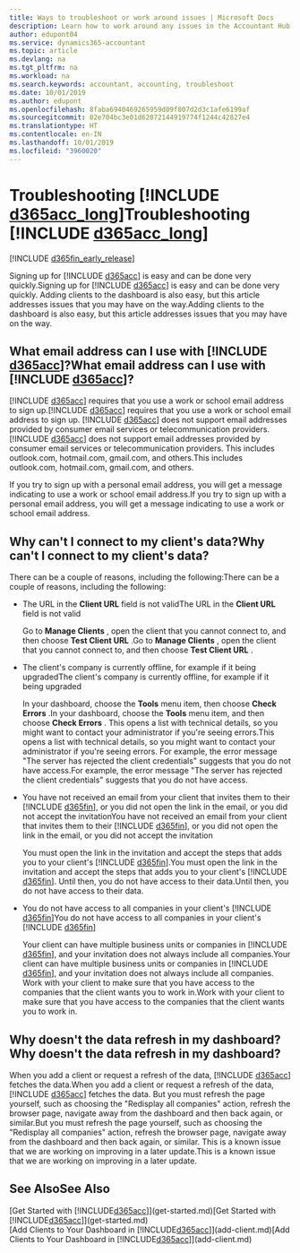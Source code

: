 ```yaml
---
title: Ways to troubleshoot or work around issues | Microsoft Docs
description: Learn how to work around any issues in the Accountant Hub for Dynamics 365.
author: edupont04
ms.service: dynamics365-accountant
ms.topic: article
ms.devlang: na
ms.tgt_pltfrm: na
ms.workload: na
ms.search.keywords: accountant, accounting, troubleshoot
ms.date: 10/01/2019
ms.author: edupont
ms.openlocfilehash: 8faba6940469265959d09f807d2d3c1afe6199af
ms.sourcegitcommit: 02e704bc3e01d62072144919774f1244c42827e4
ms.translationtype: HT
ms.contentlocale: en-IN
ms.lasthandoff: 10/01/2019
ms.locfileid: "3960020"
---
```

# <a name="troubleshooting-d365acc_long"></a><span data-ttu-id="23d22-103">Troubleshooting [!INCLUDE [d365acc_long](includes/d365acc_long_md.md)]</span><span class="sxs-lookup"><span data-stu-id="23d22-103">Troubleshooting [!INCLUDE [d365acc_long](includes/d365acc_long_md.md)]</span></span>
[!INCLUDE [d365fin_early_release](includes/d365fin_early_release.md.md)]

<span data-ttu-id="23d22-104">Signing up for [!INCLUDE [d365acc](includes/d365acc_md.md)] is easy and can be done very quickly.</span><span class="sxs-lookup"><span data-stu-id="23d22-104">Signing up for [!INCLUDE [d365acc](includes/d365acc_md.md)] is easy and can be done very quickly.</span></span> <span data-ttu-id="23d22-105">Adding clients to the dashboard is also easy, but this article addresses issues that you may have on the way.</span><span class="sxs-lookup"><span data-stu-id="23d22-105">Adding clients to the dashboard is also easy, but this article addresses issues that you may have on the way.</span></span>

## <a name="what-email-address-can-i-use-with-d365acc"></a><span data-ttu-id="23d22-106">What email address can I use with [!INCLUDE [d365acc](includes/d365acc_md.md)]?</span><span class="sxs-lookup"><span data-stu-id="23d22-106">What email address can I use with [!INCLUDE [d365acc](includes/d365acc_md.md)]?</span></span>
<span data-ttu-id="23d22-107">[!INCLUDE [d365acc](includes/d365acc_md.md)] requires that you use a work or school email address to sign up.</span><span class="sxs-lookup"><span data-stu-id="23d22-107">[!INCLUDE [d365acc](includes/d365acc_md.md)] requires that you use a work or school email address to sign up.</span></span> <span data-ttu-id="23d22-108">[!INCLUDE [d365acc](includes/d365acc_md.md)] does not support email addresses provided by consumer email services or telecommunication providers.</span><span class="sxs-lookup"><span data-stu-id="23d22-108">[!INCLUDE [d365acc](includes/d365acc_md.md)] does not support email addresses provided by consumer email services or telecommunication providers.</span></span> <span data-ttu-id="23d22-109">This includes outlook.com, hotmail.com, gmail.com, and others.</span><span class="sxs-lookup"><span data-stu-id="23d22-109">This includes outlook.com, hotmail.com, gmail.com, and others.</span></span>  

<span data-ttu-id="23d22-110">If you try to sign up with a personal email address, you will get a message indicating to use a work or school email address.</span><span class="sxs-lookup"><span data-stu-id="23d22-110">If you try to sign up with a personal email address, you will get a message indicating to use a work or school email address.</span></span>  

## <a name="why-cant-i-connect-to-my-clients-data"></a><span data-ttu-id="23d22-111">Why can't I connect to my client's data?</span><span class="sxs-lookup"><span data-stu-id="23d22-111">Why can't I connect to my client's data?</span></span>
<span data-ttu-id="23d22-112">There can be a couple of reasons, including the following:</span><span class="sxs-lookup"><span data-stu-id="23d22-112">There can be a couple of reasons, including the following:</span></span>

- <span data-ttu-id="23d22-113">The URL in the **Client URL** field is not valid</span><span class="sxs-lookup"><span data-stu-id="23d22-113">The URL in the **Client URL** field is not valid</span></span>  

  <span data-ttu-id="23d22-114">Go to **Manage Clients** , open the client that you cannot connect to, and then choose **Test Client URL** .</span><span class="sxs-lookup"><span data-stu-id="23d22-114">Go to **Manage Clients** , open the client that you cannot connect to, and then choose **Test Client URL** .</span></span>  
- <span data-ttu-id="23d22-115">The client's company is currently offline, for example if it being upgraded</span><span class="sxs-lookup"><span data-stu-id="23d22-115">The client's company is currently offline, for example if it being upgraded</span></span>

  <span data-ttu-id="23d22-116">In your dashboard, choose the **Tools** menu item, then choose **Check Errors** .</span><span class="sxs-lookup"><span data-stu-id="23d22-116">In your dashboard, choose the **Tools** menu item, and then choose **Check Errors** .</span></span> <span data-ttu-id="23d22-117">This opens a list with technical details, so you might want to contact your administrator if you're seeing errors.</span><span class="sxs-lookup"><span data-stu-id="23d22-117">This opens a list with technical details, so you might want to contact your administrator if you're seeing errors.</span></span> <span data-ttu-id="23d22-118">For example, the error message "The server has rejected the client credentials" suggests that you do not have access.</span><span class="sxs-lookup"><span data-stu-id="23d22-118">For example, the error message "The server has rejected the client credentials" suggests that you do not have access.</span></span>  
- <span data-ttu-id="23d22-119">You have not received an email from your client that invites them to their [!INCLUDE [d365fin](includes/d365fin_md.md)], or you did not open the link in the email, or you did not accept the invitation</span><span class="sxs-lookup"><span data-stu-id="23d22-119">You have not received an email from your client that invites them to their [!INCLUDE [d365fin](includes/d365fin_md.md)], or you did not open the link in the email, or you did not accept the invitation</span></span>

  <span data-ttu-id="23d22-120">You must open the link in the invitation and accept the steps that adds you to your client's [!INCLUDE [d365fin](includes/d365fin_md.md)].</span><span class="sxs-lookup"><span data-stu-id="23d22-120">You must open the link in the invitation and accept the steps that adds you to your client's [!INCLUDE [d365fin](includes/d365fin_md.md)].</span></span> <span data-ttu-id="23d22-121">Until then, you do not have access to their data.</span><span class="sxs-lookup"><span data-stu-id="23d22-121">Until then, you do not have access to their data.</span></span>  
- <span data-ttu-id="23d22-122">You do not have access to all companies in your client's [!INCLUDE [d365fin](includes/d365fin_md.md)]</span><span class="sxs-lookup"><span data-stu-id="23d22-122">You do not have access to all companies in your client's [!INCLUDE [d365fin](includes/d365fin_md.md)]</span></span>

  <span data-ttu-id="23d22-123">Your client can have multiple business units or companies in [!INCLUDE [d365fin](includes/d365fin_md.md)], and your invitation does not always include all companies.</span><span class="sxs-lookup"><span data-stu-id="23d22-123">Your client can have multiple business units or companies in [!INCLUDE [d365fin](includes/d365fin_md.md)], and your invitation does not always include all companies.</span></span> <span data-ttu-id="23d22-124">Work with your client to make sure that you have access to the companies that the client wants you to work in.</span><span class="sxs-lookup"><span data-stu-id="23d22-124">Work with your client to make sure that you have access to the companies that the client wants you to work in.</span></span>  

## <a name="why-doesnt-the-data-refresh-in-my-dashboard"></a><span data-ttu-id="23d22-125">Why doesn't the data refresh in my dashboard?</span><span class="sxs-lookup"><span data-stu-id="23d22-125">Why doesn't the data refresh in my dashboard?</span></span>
<span data-ttu-id="23d22-126">When you add a client or request a refresh of the data, [!INCLUDE [d365acc](includes/d365acc_md.md)] fetches the data.</span><span class="sxs-lookup"><span data-stu-id="23d22-126">When you add a client or request a refresh of the data, [!INCLUDE [d365acc](includes/d365acc_md.md)] fetches the data.</span></span> <span data-ttu-id="23d22-127">But you must refresh the page yourself, such as choosing the "Redisplay all companies" action, refresh the browser page, navigate away from the dashboard and then back again, or similar.</span><span class="sxs-lookup"><span data-stu-id="23d22-127">But you must refresh the page yourself, such as choosing the "Redisplay all companies" action, refresh the browser page, navigate away from the dashboard and then back again, or similar.</span></span> <span data-ttu-id="23d22-128">This is a known issue that we are working on improving in a later update.</span><span class="sxs-lookup"><span data-stu-id="23d22-128">This is a known issue that we are working on improving in a later update.</span></span>  

## <a name="see-also"></a><span data-ttu-id="23d22-129">See Also</span><span class="sxs-lookup"><span data-stu-id="23d22-129">See Also</span></span>
<span data-ttu-id="23d22-130">[Get Started with [!INCLUDE[d365acc](includes/d365acc_md.md)]](get-started.md)</span><span class="sxs-lookup"><span data-stu-id="23d22-130">[Get Started with [!INCLUDE[d365acc](includes/d365acc_md.md)]](get-started.md)</span></span>  
<span data-ttu-id="23d22-131">[Add Clients to Your Dashboard in [!INCLUDE[d365acc](includes/d365acc_md.md)]](add-client.md)</span><span class="sxs-lookup"><span data-stu-id="23d22-131">[Add Clients to Your Dashboard in [!INCLUDE[d365acc](includes/d365acc_md.md)]](add-client.md)</span></span>  
